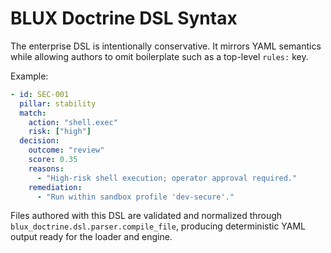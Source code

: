 # BLUX Doctrine DSL Syntax

The enterprise DSL is intentionally conservative. It mirrors YAML semantics
while allowing authors to omit boilerplate such as a top-level `rules:` key.

Example:

```yaml
- id: SEC-001
  pillar: stability
  match:
    action: "shell.exec"
    risk: ["high"]
  decision:
    outcome: "review"
    score: 0.35
    reasons:
      - "High-risk shell execution; operator approval required."
    remediation:
      - "Run within sandbox profile 'dev-secure'."
```

Files authored with this DSL are validated and normalized through
`blux_doctrine.dsl.parser.compile_file`, producing deterministic YAML output
ready for the loader and engine.
